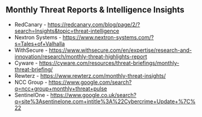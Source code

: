 ## Monthly Threat Reports & Intelligence Insights

- RedCanary - https://redcanary.com/blog/page/2/?search=Insights&topic=threat-intelligence
- Nextron Systems - https://www.nextron-systems.com/?s=Tales+of+Valhalla
- WithSecure - https://www.withsecure.com/en/expertise/research-and-innovation/research/monthly-threat-highlights-report
- Cyware - https://cyware.com/resources/threat-briefings/monthly-threat-briefing/
- Rewterz - https://www.rewterz.com/monthly-threat-insights/
- NCC Group - https://www.google.com/search?q=ncc+group+monthly+threat+pulse
- SentinelOne - https://www.google.co.uk/search?q=site%3Asentinelone.com+intitle%3A%22Cybercrime+Update+%7C%22
